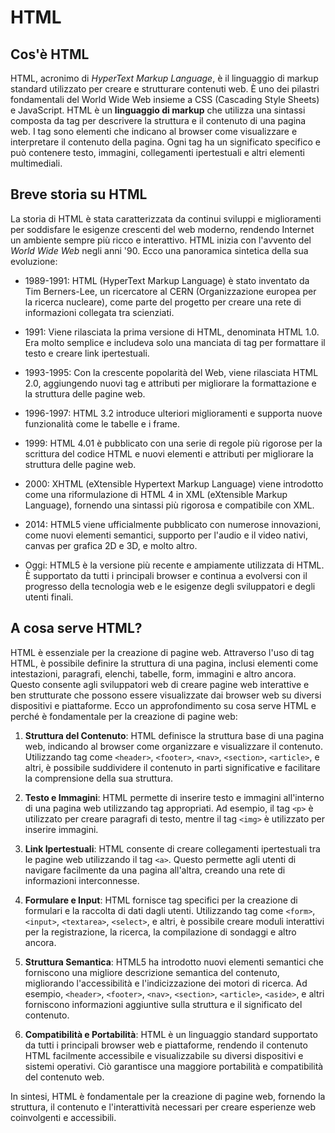 <!-- @format -->

# HTML

## Cos'è HTML

HTML, acronimo di _HyperText Markup Language_, è il linguaggio di markup standard utilizzato per creare e strutturare contenuti web. È uno dei pilastri fondamentali del World Wide Web insieme a CSS (Cascading Style Sheets) e JavaScript.
HTML è un **linguaggio di markup** che utilizza una sintassi composta da tag per descrivere la struttura e il contenuto di una pagina web. I tag sono elementi che indicano al browser come visualizzare e interpretare il contenuto della pagina. Ogni tag ha un significato specifico e può contenere testo, immagini, collegamenti ipertestuali e altri elementi multimediali.

## Breve storia su HTML

La storia di HTML è stata caratterizzata da continui sviluppi e miglioramenti per soddisfare le esigenze crescenti del web moderno, rendendo Internet un ambiente sempre più ricco e interattivo.
HTML inizia con l'avvento del _World Wide Web_ negli anni '90. Ecco una panoramica sintetica della sua evoluzione:

- 1989-1991: HTML (HyperText Markup Language) è stato inventato da Tim Berners-Lee, un ricercatore al CERN (Organizzazione europea per la ricerca nucleare), come parte del progetto per creare una rete di informazioni collegata tra scienziati.

- 1991: Viene rilasciata la prima versione di HTML, denominata HTML 1.0. Era molto semplice e includeva solo una manciata di tag per formattare il testo e creare link ipertestuali.

- 1993-1995: Con la crescente popolarità del Web, viene rilasciata HTML 2.0, aggiungendo nuovi tag e attributi per migliorare la formattazione e la struttura delle pagine web.

- 1996-1997: HTML 3.2 introduce ulteriori miglioramenti e supporta nuove funzionalità come le tabelle e i frame.

- 1999: HTML 4.01 è pubblicato con una serie di regole più rigorose per la scrittura del codice HTML e nuovi elementi e attributi per migliorare la struttura delle pagine web.

- 2000: XHTML (eXtensible Hypertext Markup Language) viene introdotto come una riformulazione di HTML 4 in XML (eXtensible Markup Language), fornendo una sintassi più rigorosa e compatibile con XML.

- 2014: HTML5 viene ufficialmente pubblicato con numerose innovazioni, come nuovi elementi semantici, supporto per l'audio e il video nativi, canvas per grafica 2D e 3D, e molto altro.

- Oggi: HTML5 è la versione più recente e ampiamente utilizzata di HTML. È supportato da tutti i principali browser e continua a evolversi con il progresso della tecnologia web e le esigenze degli sviluppatori e degli utenti finali.

## A cosa serve HTML?

HTML è essenziale per la creazione di pagine web. Attraverso l'uso di tag HTML, è possibile definire la struttura di una pagina, inclusi elementi come intestazioni, paragrafi, elenchi, tabelle, form, immagini e altro ancora. Questo consente agli sviluppatori web di creare pagine web interattive e ben strutturate che possono essere visualizzate dai browser web su diversi dispositivi e piattaforme.
Ecco un approfondimento su cosa serve HTML e perché è fondamentale per la creazione di pagine web:

1. **Struttura del Contenuto**: HTML definisce la struttura base di una pagina web, indicando al browser come organizzare e visualizzare il contenuto. Utilizzando tag come `<header>`, `<footer>`, `<nav>`, `<section>`, `<article>`, e altri, è possibile suddividere il contenuto in parti significative e facilitare la comprensione della sua struttura.

2. **Testo e Immagini**: HTML permette di inserire testo e immagini all'interno di una pagina web utilizzando tag appropriati. Ad esempio, il tag `<p>` è utilizzato per creare paragrafi di testo, mentre il tag `<img>` è utilizzato per inserire immagini.

3. **Link Ipertestuali**: HTML consente di creare collegamenti ipertestuali tra le pagine web utilizzando il tag `<a>`. Questo permette agli utenti di navigare facilmente da una pagina all'altra, creando una rete di informazioni interconnesse.

4. **Formulare e Input**: HTML fornisce tag specifici per la creazione di formulari e la raccolta di dati dagli utenti. Utilizzando tag come `<form>`, `<input>`, `<textarea>`, `<select>`, e altri, è possibile creare moduli interattivi per la registrazione, la ricerca, la compilazione di sondaggi e altro ancora.

5. **Struttura Semantica**: HTML5 ha introdotto nuovi elementi semantici che forniscono una migliore descrizione semantica del contenuto, migliorando l'accessibilità e l'indicizzazione dei motori di ricerca. Ad esempio, `<header>`, `<footer>`, `<nav>`, `<section>`, `<article>`, `<aside>`, e altri forniscono informazioni aggiuntive sulla struttura e il significato del contenuto.

6. **Compatibilità e Portabilità**: HTML è un linguaggio standard supportato da tutti i principali browser web e piattaforme, rendendo il contenuto HTML facilmente accessibile e visualizzabile su diversi dispositivi e sistemi operativi. Ciò garantisce una maggiore portabilità e compatibilità del contenuto web.

In sintesi, HTML è fondamentale per la creazione di pagine web, fornendo la struttura, il contenuto e l'interattività necessari per creare esperienze web coinvolgenti e accessibili.
